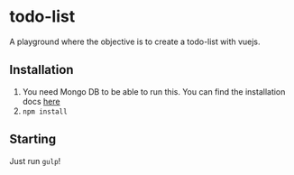# todo-list

A playground where the objective is to create a todo-list with vuejs.

## Installation
1. You need Mongo DB to be able to run this. You can find the installation docs [here](https://docs.mongodb.org/manual/tutorial/install-mongodb-on-os-x/)
2. `npm install`


## Starting
Just run `gulp`!
